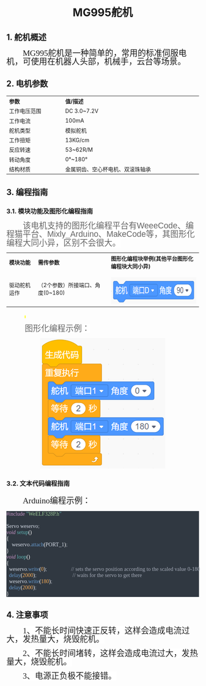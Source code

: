 <div align=center>
<h1 class="text-center">MG995舵机</h1>
</div>

## 1. 舵机概述

<html><body>

<p class=MsoNormal style='text-indent:32.0pt'><span lang=EN-US
style='font-size:16.0pt;line-height:105%;font-family:宋体'>MG995</span><span
style='font-size:16.0pt;line-height:105%;font-family:宋体'>舵机是一种简单的，常用的标准伺服电机，可使用在机器人头部，机械手，云台等场景。</span></p>
</body></html>

## 2. 电机参数

<html><body>

<table class="imagetable" style="display: table; text-align: left;">
<tr>
    <th>参数</th><th>值/描述</th>
</tr>
<tr>
    <td>工作电压范围</td><td>DC 3.0~7.2V</td>
</tr>
    <tr>
    <td>工作电流</td><td>100mA</td>
</tr>
    <tr>
    <td>舵机类型</td><td>模拟舵机</td>
</tr>
    <tr>
    <td>工作扭矩</td><td>13KG/cm</td>
</tr>
    <tr>
    <td>反应转速</td><td>53~62R/M</td>
</tr>
    <tr>
    <td>转动角度</td><td>0°~180°</td>
</tr>
    <tr>
    <td>结构材质</td><td>金属铜齿、空心杯电机、双滚珠轴承</td>
</tr>
</table>




</div>
</body></html>



## 3. 编程指南

### 3.1. 模块功能及图形化编程指南

<html><body>

<p class=MsoNormal style='text-indent:32.0pt'><span style='font-size:16.0pt;
line-height:105%;font-family:等线;color:#666666;background:white'>该电机支持的图形化编程平台有</span><span
lang=EN-US style='font-size:16.0pt;line-height:105%;font-family:"Helvetica",sans-serif;
color:#666666;background:white'><span style='box-sizing: border-box;font-variant-ligatures: normal;
font-variant-caps: normal;orphans: 2;text-align:start;widows: 2;-webkit-text-stroke-width: 0px;
text-decoration-style: initial;text-decoration-color: initial;word-spacing:
0px'>WeeeCode</span></span><span style='font-size:16.0pt;line-height:105%;
font-family:等线;color:#666666;background:white'><span style='box-sizing: border-box;
font-variant-ligatures: normal;font-variant-caps: normal;orphans: 2;text-align:
start;widows: 2;-webkit-text-stroke-width: 0px;text-decoration-style: initial;
text-decoration-color: initial;word-spacing:0px'>、编程猫平台、</span></span><span
lang=EN-US style='font-size:16.0pt;line-height:105%;font-family:"Helvetica",sans-serif;
color:#666666;background:white'><span style='box-sizing: border-box;font-variant-ligatures: normal;
font-variant-caps: normal;orphans: 2;text-align:start;widows: 2;-webkit-text-stroke-width: 0px;
text-decoration-style: initial;text-decoration-color: initial;word-spacing:
0px'>Mixly_Arduino</span></span><span style='font-size:16.0pt;line-height:105%;
font-family:等线;color:#666666;background:white'><span style='box-sizing: border-box;
font-variant-ligatures: normal;font-variant-caps: normal;orphans: 2;text-align:
start;widows: 2;-webkit-text-stroke-width: 0px;text-decoration-style: initial;
text-decoration-color: initial;word-spacing:0px'>、</span></span><span
lang=EN-US style='font-size:16.0pt;line-height:105%;font-family:"Helvetica",sans-serif;
color:#666666;background:white'><span style='box-sizing: border-box;font-variant-ligatures: normal;
font-variant-caps: normal;orphans: 2;text-align:start;widows: 2;-webkit-text-stroke-width: 0px;
text-decoration-style: initial;text-decoration-color: initial;word-spacing:
0px'>MakeCode</span></span><span style='font-size:16.0pt;line-height:105%;
font-family:等线;color:#666666;background:white'><span style='box-sizing: border-box;
font-variant-ligatures: normal;font-variant-caps: normal;orphans: 2;text-align:
start;widows: 2;-webkit-text-stroke-width: 0px;text-decoration-style: initial;
text-decoration-color: initial;word-spacing:0px'>等，其图形化编程大同小异，区别不会很大。</span></span></p>
<table class="imagetable" style="display: table; text-align: left;">
<tr>
    <th>模块功能</th><th>需传参数</th><th>图形化编程块举例(其他平台图形化编程块大同小异)</th>
</tr>
<tr>
    <td>驱动舵机运作</td><td>（2个参数）所接端口、角度(0~180)</td><td><p class=MsoNormal align=center style='margin-bottom:0cm;margin-bottom:.0001pt;
  text-align:center;line-height:normal'><span lang=EN-US><img width=310
  height=70 id="图片 1" src="docs\electronic_modules\motor\mg995_sovor\20200310-185655.png"></span></p></td>
</tr>
</table>
<p class=MsoNormal style='text-indent:36.0pt'><span lang=EN-US
style='font-size:5.0pt;line-height:105%;font-family:等线;color:#666666;
background:yellow'>&nbsp;</span></p>

<p class=MsoNormal style='text-indent:36.0pt'><span style='font-size:16.0pt;
line-height:105%;font-family:等线;color:#666666;background:white'>图形化编程示例：</span></span></p>

</body></html>

  <p class=MsoNormal align=center style='margin-bottom:0cm;margin-bottom:.0001pt;
  text-align:center;line-height:normal'><span lang=EN-US><img width=328
  height=340 id="图片 1" src="docs\electronic_modules\motor\mg995_sovor\20200310-185643.png"></span></p>

  </td>

### 3.2. 文本代码编程指南

<html><body>

<p class=MsoNormal style='text-indent:32.0pt'><span style='font-size:16.0pt;
font-family:等线'>Arduino编程示例：</span></p>
</body></html>

<div style="white-space:pre;font-family:Consolas;color:#d8dee9;background-color:#303841;-moz-tab-size:4;tab-size:4;"><span style="color:#c695c6;">#include</span> <span style="color:#5fb4b4;">"</span><span style="color:#99c794;">WeELF328P.h</span><span style="color:#5fb4b4;">"</span><br><br>Servo weservo<span style="color:#a6acb9;">;</span><br><span style="color:#c695c6;font-style:italic;">void</span> <span style="color:#5fb4b4;">setup</span><span style="color:#ffffff;">(</span><span style="color:#ffffff;">)</span> <br><span style="color:#ffffff;">{</span><br>    weservo<span style="color:#a6acb9;">.</span><span style="color:#6699cc;">attach</span><span style="color:#ffffff;">(</span>PORT_1<span style="color:#ffffff;">)</span><span style="color:#a6acb9;">;</span><br><span style="color:#ffffff;">}</span><br><span style="color:#c695c6;font-style:italic;">void</span> <span style="color:#5fb4b4;">loop</span><span style="color:#ffffff;">(</span><span style="color:#ffffff;">)</span><br><span style="color:#ffffff;">{</span><br>  weservo<span style="color:#a6acb9;">.</span><span style="color:#6699cc;">write</span><span style="color:#ffffff;">(</span><span style="color:#f9ae58;">0</span><span style="color:#ffffff;">)</span><span style="color:#a6acb9;">;</span>                  <span style="color:#a6acb9;">//</span><span style="color:#a6acb9;"> </span><span style="color:#a6acb9;">sets </span><span style="color:#a6acb9;">the </span><span style="color:#a6acb9;">servo </span><span style="color:#a6acb9;">position </span><span style="color:#a6acb9;">according </span><span style="color:#a6acb9;">to </span><span style="color:#a6acb9;">the </span><span style="color:#a6acb9;">scaled </span><span style="color:#a6acb9;">value </span><span style="color:#a6acb9;">0-180</span><br>  <span style="color:#6699cc;">delay</span><span style="color:#ffffff;">(</span><span style="color:#f9ae58;">2000</span><span style="color:#ffffff;">)</span><span style="color:#a6acb9;">;</span>                           <span style="color:#a6acb9;">//</span><span style="color:#a6acb9;"> </span><span style="color:#a6acb9;">waits </span><span style="color:#a6acb9;">for </span><span style="color:#a6acb9;">the </span><span style="color:#a6acb9;">servo </span><span style="color:#a6acb9;">to </span><span style="color:#a6acb9;">get </span><span style="color:#a6acb9;">there </span><br>  weservo<span style="color:#a6acb9;">.</span><span style="color:#6699cc;">write</span><span style="color:#ffffff;">(</span><span style="color:#f9ae58;">180</span><span style="color:#ffffff;">)</span><span style="color:#a6acb9;">;</span><br>  <span style="color:#6699cc;">delay</span><span style="color:#ffffff;">(</span><span style="color:#f9ae58;">2000</span><span style="color:#ffffff;">)</span><span style="color:#a6acb9;">;</span> <br><span style="color:#ffffff;">}</span></div>

</sxh>

## 4. 注意事项

<html><body>
<p class=MsoNormal style='text-indent:32.0pt'><span lang=EN-US
style='font-size:16.0pt;line-height:105%;font-family:宋体;color:#222222;
background:white'>1</span><span style='font-size:16.0pt;line-height:105%;
font-family:宋体;color:#222222;background:white'>、不能长时间快速正反转，这样会造成电流过大，发热量大，烧毁舵机。</span><span
lang=EN-US>&nbsp;</span></p>

<p class=MsoNormal style='text-indent:32.0pt'><span lang=EN-US
style='font-size:16.0pt;line-height:105%;font-family:宋体;color:#222222;
background:white'>2</span><span style='font-size:16.0pt;line-height:105%;
font-family:宋体;color:#222222;background:white'>、不能长时间堵转，这样会造成电流过大，发热量大，烧毁舵机。</span></p>

<p class=MsoNormal style='text-indent:32.0pt'><span lang=EN-US
style='font-size:16.0pt;line-height:105%;font-family:宋体;color:#222222;
background:white'>3</span><span style='font-size:16.0pt;line-height:105%;
font-family:宋体;color:#222222;background:white'>、电源正负极不能接错。</span></p>
</body></html>